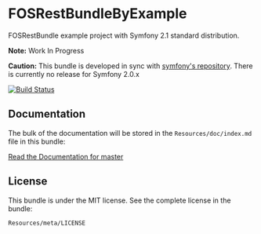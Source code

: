FOSRestBundleByExample
======================

FOSRestBundle example project with Symfony 2.1 standard distribution.

**Note:** Work In Progress

**Caution:** This bundle is developed in sync with [symfony's repository](https://github.com/symfony/symfony).
There is currently no release for Symfony 2.0.x

[![Build Status](https://secure.travis-ci.org/sdiaz/FOSRestBundleByExample.png?branch=master)](http://travis-ci.org/sdiaz/FOSRestBundleByExample)

Documentation
-------------

The bulk of the documentation will be stored in the `Resources/doc/index.md`
file in this bundle:

[Read the Documentation for master](FOSRestBundleByExample/blob/master/src/ByExample/DemoBundle/Resources/doc/index.md)

License
-------

This bundle is under the MIT license. See the complete license in the bundle:

    Resources/meta/LICENSE